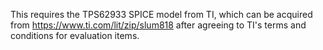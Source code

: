 This requires the TPS62933 SPICE model from TI, which can be acquired from
https://www.ti.com/lit/zip/slum818 after agreeing to TI's terms and conditions
for evaluation items.
